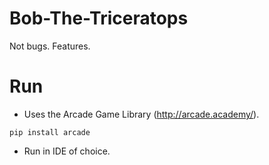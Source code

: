 # Bob-The-Triceratops
Not bugs. Features.

# Run
- Uses the Arcade Game Library (http://arcade.academy/).
```
pip install arcade
```
- Run in IDE of choice.
